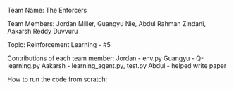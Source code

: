 Team Name: The Enforcers

Team Members: Jordan Miller, Guangyu Nie, Abdul Rahman Zindani, Aakarsh Reddy Duvvuru

Topic: Reinforcement Learning - #5

Contributions of each team member: 
      Jordan - env.py
      Guangyu -   Q-learning.py
      Aakarsh - learning_agent.py, test.py
      Abdul - helped write paper
      
      
How to run the code from scratch:
